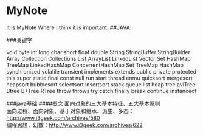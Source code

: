 # MyNote
It is MyNote Where I think it is important.
##JAVA

###关键字

void byte  int long  char  short float double String StringBuffer StringBuilder Array Collection Collections List ArrayList LinkedList Vector Set HashMap TreeMap LinkedHashMap ConcerrentHashMap Set TreeMap HashMap synchronized volatile transient implements extends public private protected this super static final const null run start thread enmu quicksort mergesort heapsort bubblesort selectsort insertsort stack queue list heap tree avlTree Btree B+Tree RTree throw throws try catch finally break continue instanceof

###java基础
####概念
面向对象的三大基本特征、五大基本原则<br />
面向过程、面向对象、基于对象和继承、派生、多态：http://www.i3geek.com/archives/580<br />
编程思想，幻数：http://www.i3geek.com/archives/622<br />
	
